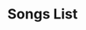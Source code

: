 <html>
<head>
  <title>Uploaded Songs</title>
  <link rel="stylesheet" href="uploadstyles.css">
</head>
<body>
  <h1>Songs List</h1>
  
  <ul id="songList"></ul>
  
  <script>
    var songs = JSON.parse(localStorage.getItem("uploadedSongs")) || [];
    
    songs.sort(function(a, b) {
      var songA = a.songName.toLowerCase();
      var songB = b.songName.toLowerCase();
      if (songA < songB) {
        return -1;
      }
      if (songA > songB) {
        return 1;
      }
      return 0;
    });

    var songList = document.getElementById("songList");
    for (var i = 0; i < songs.length; i++) {
      var song = songs[i];
      
      var li = document.createElement("li");
      var div = document.createElement("div");
      div.className = "song";
      
      var songName = document.createElement("span");
      songName.className = "song-name";
      songName.textContent = song.songName;
      
      var artistName = document.createElement("span");
      artistName.textContent = " by " + song.artistName;
      
      var audio = document.createElement("audio");
      audio.controls = true;
      audio.src = song.mp3File;
      
      var deleteButton = document.createElement("button");
      deleteButton.textContent = "Delete";
      deleteButton.addEventListener("click", function(event) {
        var index = Array.from(songList.children).indexOf(event.target.parentNode.parentNode);
        songs.splice(index, 1);
        localStorage.setItem("uploadedSongs", JSON.stringify(songs));
        songList.removeChild(event.target.parentNode.parentNode);
      });
      
      div.appendChild(songName);
      div.appendChild(artistName);
      div.appendChild(deleteButton);
      li.appendChild(div);
      li.appendChild(audio);
      
      songList.appendChild(li);
    }
  </script>
</body>
</html>
